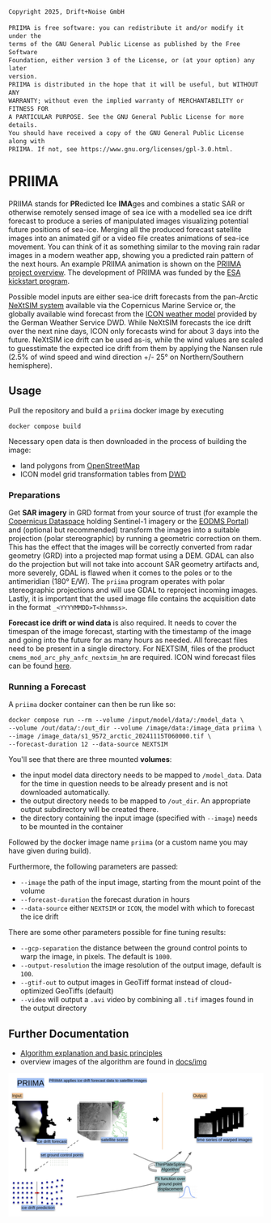 ```
Copyright 2025, Drift+Noise GmbH

PRIIMA is free software: you can redistribute it and/or modify it under the
terms of the GNU General Public License as published by the Free Software
Foundation, either version 3 of the License, or (at your option) any later
version.
PRIIMA is distributed in the hope that it will be useful, but WITHOUT ANY
WARRANTY; without even the implied warranty of MERCHANTABILITY or FITNESS FOR
A PARTICULAR PURPOSE. See the GNU General Public License for more details.
You should have received a copy of the GNU General Public License along with
PRIIMA. If not, see https://www.gnu.org/licenses/gpl-3.0.html.
```

# PRIIMA

PRIIMA stands for **PR**edicted **I**ce **IMA**ges and combines a static SAR
or otherwise remotely sensed image of sea ice with a modelled sea ice drift
forecast to produce a series of manipulated images visualizing potential
future positions of sea-ice.
Merging all the produced forecast satellite images into an animated gif or a
video file creates animations of sea-ice movement. You can think of it as
something similar to the moving rain radar images in a modern weather app,
showing you a predicted rain pattern of the next hours. An example PRIIMA
animation is shown on the
[PRIIMA project overview](https://driftnoise.com/priima.html). The development
of PRIIMA was funded by the [ESA kickstart program](https://business.esa.int/news/kick-start-activities-new-funding-opportunity-for-innovative-applications-ideas).

Possible model inputs are either sea-ice drift forecasts from the pan-Arctic
[NeXtSIM system](https://data.marine.copernicus.eu/product/ARCTIC_ANALYSISFORECAST_PHY_ICE_002_011/description)
available via the Copernicus Marine Service or, the globally available wind
forecast from the
[ICON weather model](https://www.dwd.de/EN/research/weatherforecasting/num_modelling/01_num_weather_prediction_modells/icon_description.html)
provided by the German Weather Service DWD. While NeXtSIM forecasts the ice
drift over the next nine days, ICON only forecasts wind for about 3 days into
the future. NeXtSIM ice drift can be used as-is, while the wind values are
scaled to guesstimate the expected ice drift from them by applying the Nansen
rule (2.5% of wind speed and wind direction +/- 25° on Northern/Southern
hemisphere).

## Usage

Pull the repository and build a `priima` docker image by executing

```
docker compose build
```

Necessary open data is then downloaded in the process of building the image:

* land polygons from [OpenStreetMap](https://osmdata.openstreetmap.de/data/land-polygons.html)
* ICON model grid transformation tables from [DWD](https://www.dwd.de/EN/ourservices/opendata/opendata.html)

### Preparations

Get **SAR imagery** in GRD format from your source of trust (for example the
[Copernicus Dataspace](https://browser.dataspace.copernicus.eu) holding
Sentinel-1 imagery or the [EODMS Portal](https://www.eodms-sgdot.nrcan-rncan.gc.ca/))
and (optional but recommended) transform the images into a suitable projection
(polar stereographic) by running a geometric correction on them. This has the
effect that the images will be correctly converted from radar geometry (GRD)
into a projected map format using a DEM. GDAL can also do the projection but
will not take into account SAR geometry artifacts and, more severely, GDAL is
flawed when it comes to the poles or to the antimeridian (180° E/W). The
`priima` program operates with polar stereographic projections and will use
GDAL to reproject incoming images. Lastly, it is important that the used
image file contains the acquisition date in the format `_<YYYYMMDD>T<hhmmss>`.

**Forecast ice drift or wind data** is also required. It needs to cover the
timespan of the image forecast, starting with the timestamp of the image and
going into the future for as many hours as needed. All forecast files need
to be present in a single directory. For NEXTSIM, files of the product
`cmems_mod_arc_phy_anfc_nextsim_hm` are required. ICON wind forecast files
can be found [here](https://opendata.dwd.de/weather/nwp/icon/grib/).

### Running a Forecast

A `priima` docker container can then be run like so:

```
docker compose run --rm --volume /input/model/data/:/model_data \
--volume /out/data/:/out_dir --volume /image/data:/image_data priima \
--image /image_data/s1_9572_arctic_20241115T060000.tif \
--forecast-duration 12 --data-source NEXTSIM
```

You'll see that there are three mounted **volumes**:
* the input model data directory needs to be mapped to `/model_data`. Data for
  the time in question needs to be already present and is not downloaded
  automatically.
* the output directory needs to be mapped to `/out_dir`. An appropriate output
  subdirectory will be created there.
* the directory containing the input image (specified with `--image`) needs to
  be mounted in the container

Followed by the docker image name `priima` (or a custom name you may have
given during build).

Furthermore, the following parameters are passed:
* `--image` the path of the input image, starting from the mount point of the
  volume
* `--forecast-duration` the forecast duration in hours
* `--data-source` either `NEXTSIM` or `ICON`, the model with which to forecast
  the ice drift

There are some other parameters possible for fine tuning results:
* `--gcp-separation` the distance between the ground control points to warp the
  image, in pixels. The default is `1000`.
* `--output-resolution` the image resolution of the output image, default is
  `100`.
* `--gtif-out` to output images in GeoTiff format instead of cloud-optimized
  GeoTiffs (default)
* `--video` will output a `.avi` video by combining all `.tif` images found in
  the output directory

## Further Documentation

* [Algorithm explanation and basic principles](docs/algorithm-explanation.md)
* overview images of the algorithm are found in [docs/img](docs/img)

![](docs/img/priima_algorithm_overview.png)